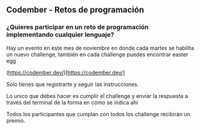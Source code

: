 ## Codember - Retos de programación

### ¿Quieres participar en un reto de programación implementando cualquier lenguaje?
Hay un evento en este mes de noviembre en donde cada martes se habilita un nuevo challenge, también en cada challenge puedes encontrar easter egg

(https://codember.dev/)[https://codember.dev/]

Solo tienes que registrarte y seguir las instrucciones.

Lo unico que debes hacer es cumplir el challenge y enviar la respuesta a través del terminal de la forma en cómo se indica ahí

Todos los participantes que cumplan con todos los challenge recibirán un premio.